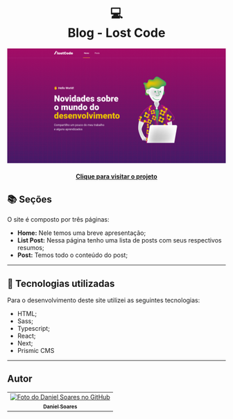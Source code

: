 <h1 align="center">
  💻<br>Blog - Lost Code
</h1>

![Resultado final do projeto](public/preview.png)

<h4 align="center"><a href="https://lostcode-blog-ten-liard.vercel.app/">Clique para visitar o projeto</a></h4>

## 📚 Seções

O site é composto por três páginas:

- **Home:** Nele temos uma breve apresentação;
- **List Post:** Nessa página tenho uma lista de posts com seus respectivos resumos;
- **Post:** Temos todo o conteúdo do post;

---

## 💼 Tecnologias utilizadas

Para o desenvolvimento deste site utilizei as seguintes tecnologias:

- HTML;
- Sass;
- Typescript;
- React;
- Next;
- Prismic CMS

---

<h2>Autor</h2>

<table>
  <tr>
    <td align="center">
      <a href="https://github.com/daniel-soaress">
        <img src="https://avatars.githubusercontent.com/u/27651005?v=4" width="100px;" alt="Foto do Daniel Soares no GitHub"/><br>
        <sub>
          <b>Daniel Soares</b>
        </sub>
      </a>
    </td>
  </tr>
</table>
